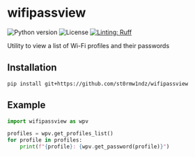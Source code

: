 # wifipassview

![Python version](https://img.shields.io/badge/python-3.11%2B-blue.svg)
![License](https://img.shields.io/badge/license-MIT-97ca00)
[![Linting: Ruff](https://img.shields.io/endpoint?url=https://raw.githubusercontent.com/charliermarsh/ruff/main/assets/badge/v2.json)](https://github.com/astral-sh/ruff)

Utility to view a list of Wi-Fi profiles and their passwords

## Installation

```
pip install git+https://github.com/st0rmw1ndz/wifipassview
```

## Example

```python
import wifipassview as wpv

profiles = wpv.get_profiles_list()
for profile in profiles:
    print(f"{profile}: {wpv.get_password(profile)}")
```